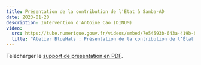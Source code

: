 ```yaml
---
title: Présentation de la contribution de l'État à Samba-AD
date: 2023-01-20
description: Intervention d'Antoine Cao (DINUM)
video:
  src: https://tube.numerique.gouv.fr/videos/embed/7e54593b-643a-419b-b58c-f14efc3c39f0
  title: "Atelier BlueHats : Présentation de la contribution de l’État à Samba-AD"
---
```


Télécharger le [support de présentation en PDF](/img/20_Jan_2023_-_BlueHats_-_Retex_SAMBA-AD_-_v1.pdf).
